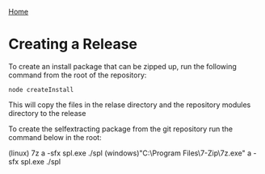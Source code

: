 [Home](../README.md)
# Creating a Release

To create an install package that can be zipped up, run the following command from the root of the repository:
```
node createInstall
```

This will copy the files in the relase directory and the repository modules directory to the release  

To create the selfextracting package from the git repository run the command below in the root:

(linux) 7z a -sfx spl.exe ./spl
(windows)"C:\Program Files\7-Zip\7z.exe" a -sfx spl.exe ./spl
